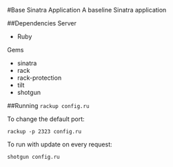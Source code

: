 #Base Sinatra Application
A baseline Sinatra application

##Dependencies
Server

* Ruby

Gems

* sinatra
* rack
* rack-protection
* tilt
* shotgun

##Running
`rackup config.ru`

To change the default port:

`rackup -p 2323 config.ru`

To run with update on every request:

`shotgun config.ru`
